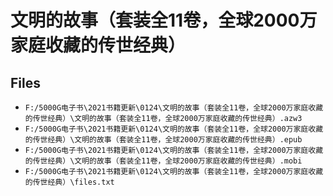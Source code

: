 # 文明的故事（套装全11卷，全球2000万家庭收藏的传世经典）

## Files

- `F:/5000G电子书\2021书籍更新\0124\文明的故事（套装全11卷，全球2000万家庭收藏的传世经典）\文明的故事（套装全11卷，全球2000万家庭收藏的传世经典）.azw3`
- `F:/5000G电子书\2021书籍更新\0124\文明的故事（套装全11卷，全球2000万家庭收藏的传世经典）\文明的故事（套装全11卷，全球2000万家庭收藏的传世经典）.epub`
- `F:/5000G电子书\2021书籍更新\0124\文明的故事（套装全11卷，全球2000万家庭收藏的传世经典）\文明的故事（套装全11卷，全球2000万家庭收藏的传世经典）.mobi`
- `F:/5000G电子书\2021书籍更新\0124\文明的故事（套装全11卷，全球2000万家庭收藏的传世经典）\files.txt`
